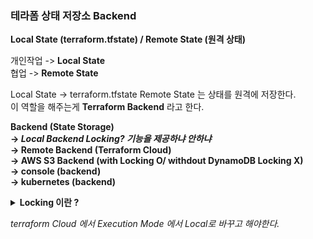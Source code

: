 ### 테라폼 상태 저장소 Backend

**Local State (terraform.tfstate) / Remote State (원격 상태)**

개인작업 -> **Local State**  
협업 -> **Remote State**

Local State -> terraform.tfstate
Remote State 는 상태를 원격에 저장한다.  
이 역할을 해주는게 **Terraform Backend** 라고 한다.

**Backend (State Storage)  
→ _Local Backend Locking? 기능을 제공하냐 안하냐_  
→ Remote Backend (Terraform Cloud)  
→ AWS S3 Backend (with Locking O/ withdout DynamoDB Locking X)  
→ console (backend)  
→ kubernetes (backend)**

<details>
<summary><b>Locking 이란 ?</b></summary>
<p>테라폼 원격 코드를 관리하게되면 Local State는 개인작업만 가능하다.
Remote State를 사용하면 여러작업자가 해당 상태관리에서 같은 워크스페이스 관리 가능하다.
그런데 여러 작업자가 작업을 할때 → Issue (동시성 이슈) 를 해결하기 위해 나타난게 user1과 user2가 동시에 한다해도 한명한테 실행권한을 주고 lock을 걸어줘서 다음 실행요청을 한 user2는 lock이 걸려있으니까 다음에 시도하라는 안내메시지를 띄어주고 끝난다.</p>
</details>

_terraform Cloud 에서 Execution Mode 에서 Local로 바꾸고 해야한다._
